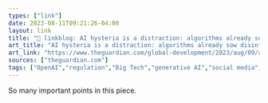 ```yaml
---
types: ["link"]
date: 2023-08-11T09:21:26-04:00
layout: link
title: "🔗 linkblog: AI hysteria is a distraction: algorithms already sow disinformation in Africa | Odanga Madung | The Guardian'"
art_title: "AI hysteria is a distraction: algorithms already sow disinformation in Africa | Odanga Madung | The Guardian"
art_link: "https://www.theguardian.com/global-development/2023/aug/09/ai-chatgpt-doomerism-threat-already-here-big-tech-algorithms-sow-disinformation"
sources: ["theguardian.com"]
tags: ["OpenAI","regulation","Big Tech","generative AI","social media","Kenya","Global South","content moderation"]
---
```

So many important points in this piece.  
 
